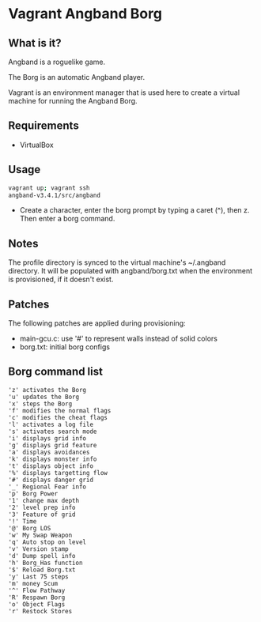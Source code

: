 # Vagrant Angband Borg

## What is it?
Angband is a roguelike game.

The Borg is an automatic Angband player.

Vagrant is an environment manager that is used here to create a virtual machine for running the Angband Borg.

## Requirements

- VirtualBox

## Usage
```bash
vagrant up; vagrant ssh
angband-v3.4.1/src/angband
```
- Create a character, enter the borg prompt by typing a caret (^), then z. Then enter a borg command.

## Notes

The profile directory is synced to the virtual machine's ~/.angband directory. It will be populated with angband/borg.txt when the environment is provisioned, if it doesn't exist.

## Patches

The following patches are applied during provisioning:
- main-gcu.c: use '#' to represent walls instead of solid colors
- borg.txt: initial borg configs

## Borg command list
```
'z' activates the Borg
'u' updates the Borg
'x' steps the Borg
'f' modifies the normal flags
'c' modifies the cheat flags
'l' activates a log file
's' activates search mode
'i' displays grid info
'g' displays grid feature
'a' displays avoidances
'k' displays monster info
't' displays object info
'%' displays targetting flow
'#' displays danger grid
'_' Regional Fear info
'p' Borg Power
'1' change max depth
'2' level prep info
'3' Feature of grid
'!' Time
'@' Borg LOS
'w' My Swap Weapon
'q' Auto stop on level
'v' Version stamp
'd' Dump spell info
'h' Borg_Has function
'$' Reload Borg.txt
'y' Last 75 steps
'm' money Scum
'^' Flow Pathway
'R' Respawn Borg
'o' Object Flags
'r' Restock Stores
```
